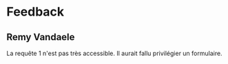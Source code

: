 # Feedback

## Remy Vandaele

La requête 1 n'est pas très accessible. Il aurait fallu privilégier un formulaire.
